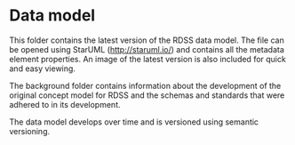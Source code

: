 # Data model

This folder contains the latest version of the RDSS data model. The file can be opened using StarUML (http://staruml.io/) and contains all the metadata element properties. An image of the latest version is also included for quick and easy viewing.

The background folder contains information about the development of the original concept model for RDSS and the schemas and standards that were adhered to in its development.

The data model develops over time and is versioned using semantic versioning.
